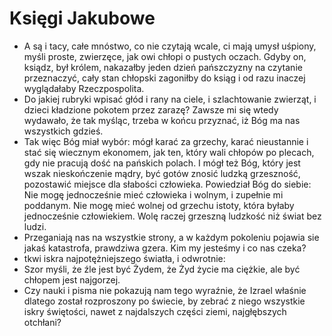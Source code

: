# Księgi Jakubowe
- A są i tacy, całe mnóstwo, co nie czytają wcale, ci mają umysł uśpiony, myśli proste, zwierzęce, jak owi chłopi o pustych oczach. Gdyby on, ksiądz, był królem, nakazałby jeden dzień pańszczyzny na czytanie przeznaczyć, cały stan chłopski zagoniłby do ksiąg i od razu inaczej wyglądałaby Rzeczpospolita.
- Do jakiej rubryki wpisać głód i rany na ciele, i szlachtowanie zwierząt, i dzieci kładzione pokotem przez zarazę? Zawsze mi się wtedy wydawało, że tak myśląc, trzeba w końcu przyznać, iż Bóg ma nas wszystkich gdzieś.
- Tak więc Bóg miał wybór: mógł karać za grzechy, karać nieustannie i stać się wiecznym ekonomem, jak ten, który wali chłopów po plecach, gdy nie pracują dość na pańskich polach. I mógł też Bóg, który jest wszak nieskończenie mądry, być gotów znosić ludzką grzeszność, pozostawić miejsce dla słabości człowieka. Powiedział Bóg do siebie: Nie mogę jednocześnie mieć człowieka i wolnym, i zupełnie mi poddanym. Nie mogę mieć wolnej od grzechu istoty, która byłaby jednocześnie człowiekiem. Wolę raczej grzeszną ludzkość niż świat bez ludzi.
- Przeganiają nas na wszystkie strony, a w każdym pokoleniu pojawia sie jakaś katastrofa, prawdziwa gzera. Kim my jesteśmy i co nas czeka?
- tkwi iskra najpotężniejszego światła, i odwrotnie:
- Szor myśli, że źle jest być Żydem, że Żyd życie ma ciężkie, ale być chłopem jest najgorzej.
- Czy nauki i pisma nie pokazują nam tego wyraźnie, że Izrael właśnie dlatego został rozproszony po świecie, by zebrać z niego wszystkie iskry świętości, nawet z najdalszych części ziemi, najgłębszych otchłani?
